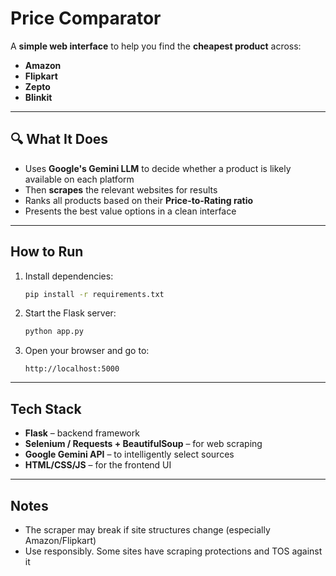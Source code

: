 # Price Comparator

A **simple web interface** to help you find the **cheapest product** across:

- **Amazon**
- **Flipkart**
- **Zepto**
- **Blinkit**

---

## 🔍 What It Does

- Uses **Google's Gemini LLM** to decide whether a product is likely available on each platform  
- Then **scrapes** the relevant websites for results  
- Ranks all products based on their **Price-to-Rating ratio**  
- Presents the best value options in a clean interface

---

## How to Run

1. Install dependencies:
   ```bash
   pip install -r requirements.txt
   ```

2. Start the Flask server:
   ```bash
   python app.py
   ```

3. Open your browser and go to:
   ```
   http://localhost:5000
   ```

---

## Tech Stack

- **Flask** – backend framework  
- **Selenium / Requests + BeautifulSoup** – for web scraping  
- **Google Gemini API** – to intelligently select sources  
- **HTML/CSS/JS** – for the frontend UI

---

## Notes

- The scraper may break if site structures change (especially Amazon/Flipkart)  
- Use responsibly. Some sites have scraping protections and TOS against it  

